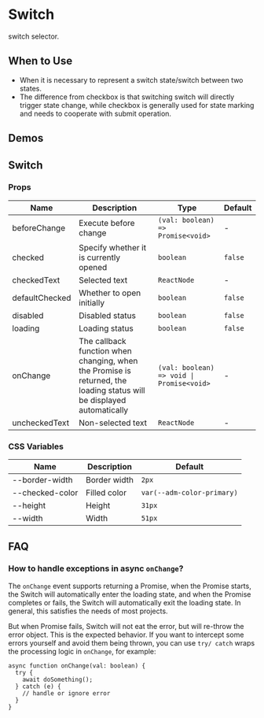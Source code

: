 # Switch

switch selector.

## When to Use

- When it is necessary to represent a switch state/switch between two states.
- The difference from checkbox is that switching switch will directly trigger state change, while checkbox is generally used for state marking and needs to cooperate with submit operation.

## Demos

<code src="./demos/demo1.tsx"></code>

<code src="./demos/demo2.tsx"></code>

## Switch

### Props

| Name           | Description                                                                                                           | Type                                      | Default |
| -------------- | --------------------------------------------------------------------------------------------------------------------- | ----------------------------------------- | ------- |
| beforeChange   | Execute before change                                                                                                 | `(val: boolean) => Promise<void>`         | -       |
| checked        | Specify whether it is currently opened                                                                                | `boolean`                                 | `false` |
| checkedText    | Selected text                                                                                                         | `ReactNode`                               | -       |
| defaultChecked | Whether to open initially                                                                                             | `boolean`                                 | `false` |
| disabled       | Disabled status                                                                                                       | `boolean`                                 | `false` |
| loading        | Loading status                                                                                                        | `boolean`                                 | `false` |
| onChange       | The callback function when changing, when the Promise is returned, the loading status will be displayed automatically | `(val: boolean) => void \| Promise<void>` | -       |
| uncheckedText  | Non-selected text                                                                                                     | `ReactNode`                               | -       |

### CSS Variables

| Name            | Description  | Default                    |
| --------------- | ------------ | -------------------------- |
| --border-width  | Border width | `2px`                      |
| --checked-color | Filled color | `var(--adm-color-primary)` |
| --height        | Height       | `31px`                     |
| --width         | Width        | `51px`                     |

## FAQ

### How to handle exceptions in async `onChange`?

The `onChange` event supports returning a Promise, when the Promise starts, the Switch will automatically enter the loading state, and when the Promise completes or fails, the Switch will automatically exit the loading state. In general, this satisfies the needs of most projects.

But when Promise fails, Switch will not eat the error, but will re-throw the error object. This is the expected behavior. If you want to intercept some errors yourself and avoid them being thrown, you can use `try/ catch` wraps the processing logic in `onChange`, for example:

```tsx
async function onChange(val: boolean) {
  try {
    await doSomething();
  } catch (e) {
    // handle or ignore error
  }
}
```
